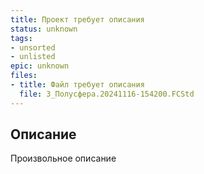 ```yaml
---
title: Проект требует описания
status: unknown
tags:
- unsorted
- unlisted
epic: unknown
files:
- title: Файл требует описания
  file: 3_Полусфера.20241116-154200.FCStd
---
```



## Описание

Произвольное описание